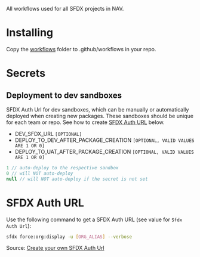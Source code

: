 All workflows used for all SFDX projects in NAV.

# Installing

Copy the [workflows](workflows) folder to .github/workflows in your repo.

# Secrets

## Deployment to dev sandboxes

SFDX Auth Url for dev sandboxes, which can be manually or automatically deployed when creating new packages. These sandboxes should be unique for each team or repo. See how to create [SFDX Auth URL](#SFDX-Auth-URL) below.

- DEV_SFDX_URL `[OPTIONAL]`
- DEPLOY_TO_DEV_AFTER_PACKAGE_CREATION `[OPTIONAL, VALID VALUES ARE 1 OR 0]`
- DEPLOY_TO_UAT_AFTER_PACKAGE_CREATION `[OPTIONAL, VALID VALUES ARE 1 OR 0]`

```java
1 // auto-deploy to the respective sandbox
0 // will NOT auto-deploy
null // will NOT auto-deploy if the secret is not set
```

# SFDX Auth URL

Use the following command to get a SFDX Auth URL (see value for `Sfdx Auth Url`):

```bash
sfdx force:org:display -u [ORG_ALIAS] --verbose
```

Source: [Create your own SFDX Auth Url](https://developer.salesforce.com/docs/atlas.en-us.sfdx_dev.meta/sfdx_dev/sfdx_dev_auth_view_info.htm)
